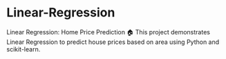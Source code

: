 # Linear-Regression
Linear Regression: Home Price Prediction 🏠  This project demonstrates Linear Regression to predict house prices based on area using Python and scikit-learn.
